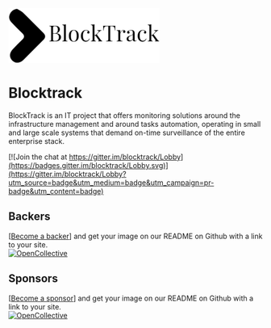 [![Logo Blocktrack](/BlockTrack.png)](https://blocktrack.ml) 
# Blocktrack
BlockTrack is an IT project that offers monitoring solutions around the infrastructure management and around tasks automation, operating in small and large scale systems that demand on-time surveillance of the entire enterprise stack.

 [![Join the chat at https://gitter.im/blocktrack/Lobby](https://badges.gitter.im/blocktrack/Lobby.svg)](https://gitter.im/blocktrack/Lobby?utm_source=badge&utm_medium=badge&utm_campaign=pr-badge&utm_content=badge)

## Backers  
[[Become a backer](https://opencollective.com/blocktrack#backer)] and get your image on our README on Github with a link to your site.  
[![OpenCollective](https://opencollective.com/blocktrack/backers/badge.svg)](#backers)   


## Sponsors  
[[Become a sponsor](https://opencollective.com/blocktrack#sponsor)] and get your image on our README on Github with a link to your site.  
[![OpenCollective](https://opencollective.com/blocktrack/sponsors/badge.svg)](#sponsors)  
